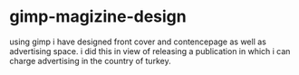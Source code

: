 # gimp-magizine-design
using gimp i have designed front cover and contencepage as well as advertising space.
i did this in view of releasing a publication in which i can charge advertising in the country of turkey.
